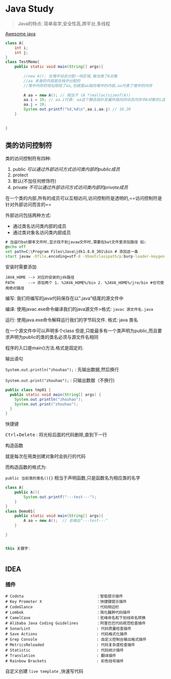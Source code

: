 # Java Study


> Java的特点: 简单易学,安全性高,跨平台,多线程

[Awesome java](https://github.com/akullpp/awesome-java)

```java
class A{
    int i;
    int j;
}
class TestMemo{
    public static void main(String[] args){
        
        //new A(): 在堆中动态分配一块区域,被当做了A对象
        //aa 本身的内容是在栈中分配的
        //堆中内存的地址赋给了aa,也就是aa指向堆中的内容,aa代表了堆中的内存
        
        A aa = new A(); // 相当于 (A *)malloc(sizeof(A))
        aa.i = 10; // aa.i代表: aa这个静态指针变量所指向的动态内存中A对象的i这个成员
        aa.j = 20;
        System.out.printf("%d,%d\n",aa.i,aa.j) // 10.20
    }
      
    
}

```

## 类的访问控制符

类的访问控制符有四种:

1. public  *可以通过外部访问方式访问类内部的public成员*
2. protect
3. 默认(不加任何修饰符)
4. private   *不可以通过外部访问方式访问类内部的private成员*

在一个类的内部,所有的成员可以互相访问,访问控制符是透明的,==访问控制符是针对外部访问而言的==

外部访问包括两种方式:

+ 通过类名访问类内部的成员
+ 通过类对象名访问类内部成员





```bat
# 当运行bat脚本文件时,显示找不到javaw文件时,需要在bat文件里添加路径 如:
@echo off 
set path=C:\Program Files\Java\jdk1.8.0_301\bin # 添加这一条
start javaw -Dfile.encoding=utf-8 -Xbootclasspath/p:burp-loader-keygen.jar -Xmx1024m -jar burpsuite_pro_v2.0beta.jar
```



安装时需要添加

```shell
JAVA_HOME --> 对应的安装的jdk路径
PATH      --> 添加两个 1. %JAVA_HOME%/bin 2. %JAVA_HOME%/jre/bin #也可使用绝对路径

```

编写: 我们将编写的java代码保存在以".java"结尾的源文件中

编译: 使用javac.exe命令编译我们的java源文件>格式: `javac 源文件名.java`

运行: 使用java.exe命令解释运行我们的字节码文件. 格式: java 类名

在一个源文件中可以声明多个class 但是,只能最多有一个类声明为public,而且要求声明为public的类的类名必须与源文件名相同

程序的入口是main()方法.格式是固定的.

输出语句

`System.out.println("zhouhao");` : 先输出数据,然后换行

`System.out.print("zhouhao");` : 只输出数据（不换行)

```java
public class tmp01 {
  public static void main(String[] args) {
    System.out.println("zhouhao");
    System.out.print("zhouhao");
  }
}
```



快捷键

<kbd>Ctrl</kbd>+<kbd>Delete</kbd> : 将光标后面的代码删除,直到下一行



构造函数

就是每次在用类创建对象时会执行的代码

而构造函数的格式为:

`public 当前类的类名(){}` 相当于声明函数,只是函数名为相应类的名字

```java
class A{
    public A(){
        System.out.printf("---test---");
    }
}
class Demo01{
    public static void main(String[] args){
        A aa = new A();  // 会输出"---test---" 
    }
    
}
```

```java

this 关键字:
 
```

## IDEA

### 插件

```shell
# Codota           						：智能提示插件
# Key Promoter X   						：快捷键提示插件
# CodeGlance       						：代码侧边栏
# Lombok           						：简化臃肿代码插件
# CamelCase        						：驼峰命名和下划线命名转换
# Alibaba Java Coding Guidelines		：阿里巴巴代码规范检查插件
# SonarLint 							: 代码质量检查插件
# Save Actions							: 代码格式化插件
# Grep Console 							: 自定义控制台输出格式插件
# MetricsReloaded						: 代码复杂度检查插件
# Statistic								: 代码统计插件
# Translation							: 翻译插件
# Rainbow Brackets      				: 彩色括号插件

```



自定义创建 `live template` ,快速写代码

